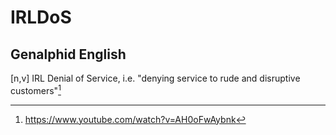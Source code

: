 # IRLDoS
## Genalphid English

[n,v] IRL Denial of Service, i.e. "denying service to rude and disruptive customers"[^1]

[^1]: <https://www.youtube.com/watch?v=AH0oFwAybnk>
